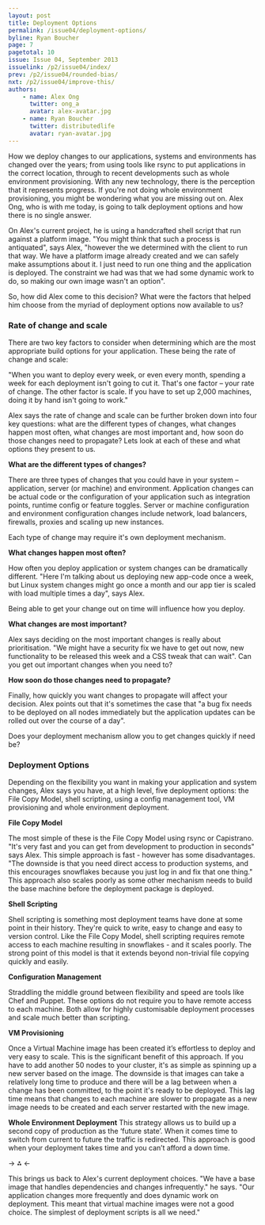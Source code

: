 ```yaml
---
layout: post
title: Deployment Options
permalink: /issue04/deployment-options/
byline: Ryan Boucher
page: 7
pagetotal: 10
issue: Issue 04, September 2013
issuelink: /p2/issue04/index/
prev: /p2/issue04/rounded-bias/
nxt: /p2/issue04/improve-this/
authors:
    - name: Alex Ong
      twitter: ong_a 
      avatar: alex-avatar.jpg
    - name: Ryan Boucher
      twitter: distributedlife
      avatar: ryan-avatar.jpg
---
```

How we deploy changes to our applications, systems and environments has changed over the years; from using tools like rsync to put applications in the correct location, through to recent developments such as whole environment provisioning. With any new technology, there is the perception that it represents progress. If you're not doing whole environment provisioning, you might be wondering what you are missing out on. Alex Ong, who is with me today, is going to talk deployment options and how there is no single answer.

On Alex's current project, he is using a handcrafted shell script that run against a platform image. "You might think that such a process is antiquated", says Alex, "however the we determined with the client to run that way. We have a platform image already created and we can safely make assumptions about it. I just need to run one thing and the application is deployed. The constraint we had was that we had some dynamic work to do, so making our own image wasn't an option".

So, how did Alex come to this decision? What were the factors that helped him choose from the myriad of deployment options now available to us?

### Rate of change and scale
There are two key factors to consider when determining which are the most appropriate build options for your application. These being the rate of change and scale:

"When you want to deploy every week, or even every month, spending a week for each deployment isn't going to cut it. That's one factor – your rate of change. The other factor is scale. If you have to set up 2,000 machines, doing it by hand isn't going to work."

Alex says the rate of change and scale can be further broken down into four key questions:  what are the different types of changes, what changes happen most often, what changes are most important and, how soon do those changes need to propagate? Lets look at each of these and what options they present to us.

**What are the different types of changes?**

There are three types of changes that you could have in your system – application, server (or machine) and environment. Application changes can be actual code or the configuration of your application such as integration points, runtime config or feature toggles. Server or machine configuration and environment configuration changes include network, load balancers, firewalls, proxies and scaling up new instances. 

Each type of change may require it's own deployment mechanism.

**What changes happen most often?**

How often you deploy application or system changes can be dramatically different. "Here I'm talking about us deploying new app-code once a week, but Linux system changes might go once a month and our app tier is scaled with load multiple times a day", says Alex. 

Being able to get your change out on time will influence how you deploy.


**What changes are most important?**

Alex says deciding on the most important changes is really about prioritisation. "We might have a security fix we have to get out now, new functionality to be released this week and a CSS tweak that can wait".
Can you get out important changes when you need to?


**How soon do those changes need to propagate?**

Finally, how quickly you want changes to propagate will affect your decision. Alex points out that it's sometimes the case that "a bug fix needs to be deployed on all nodes immediately but the application updates can be rolled out over the course of a day".

Does your deployment mechanism allow you to get changes quickly if need be?


### Deployment Options
Depending on the flexibility you want in making your application and system changes, Alex says you have, at a high level, five deployment options: the File Copy Model, shell scripting, using a config management tool, VM provisioning and whole environment deployment.

**File Copy Model**

The most simple of these is the File Copy Model using rsync or Capistrano. "It's very fast and you can get from development to production in seconds" says Alex. This simple approach is fast - however has some disadvantages. "The downside is that you need direct access to production systems, and this encourages snowflakes because you just log in and fix that one thing." This approach also scales poorly as some other mechanism needs to build the base machine before the deployment package is deployed.

**Shell Scripting**

Shell scripting is something most deployment teams have done at some point in their history. They're quick to write, easy to change and easy to version control. Like the File Copy Model, shell scripting requires remote access to each machine resulting in snowflakes - and  it scales poorly. The strong point of this model is that it extends beyond non-trivial file copying quickly and easily.

**Configuration Management**

Straddling the middle ground between flexibility and speed are tools like Chef and Puppet. These options do not require you to have remote access to each machine. Both allow for highly customisable deployment processes and scale much better than scripting.

**VM Provisioning**

Once a Virtual Machine image has been created it’s effortless to deploy and very easy to scale. This is the significant benefit of this approach. If you have to add another 50 nodes to your cluster, it's as simple as spinning up a new server based on the image. The downside is that images can take a relatively long time to produce and there will be a lag between when a change has been committed, to the point it's ready to be deployed. This lag time means that changes to each machine are slower to propagate as a new image needs to be created and each server restarted with the new image.

**Whole Environment Deployment**
This strategy allows us to build up a second copy of production as the ‘future state’. When it comes time to switch from current to future the traffic is redirected. This approach is good when your deployment takes time and you can’t afford a down time.

-> ⁂ <-

This brings us back to Alex's current deployment choices. "We have a base image that handles dependencies and changes infrequently." he says. "Our application changes more frequently and does dynamic work on deployment. This meant that virtual machine images were not a good choice. The simplest of deployment scripts is all we need."	
